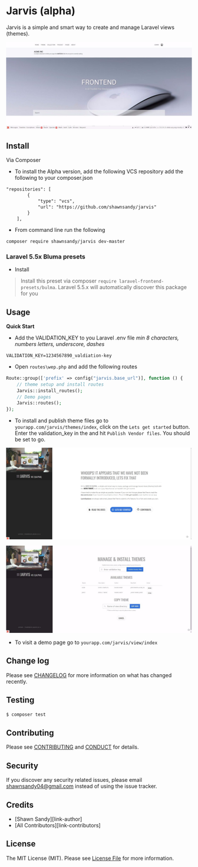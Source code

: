 # Jarvis (alpha)

Jarvis is a simple and smart way to create and
        manage Laravel views (themes).

![Alt text](/jarvis-theme-cover.jpeg?raw=true)



## Install

Via Composer

* To install the Alpha version, add the following VCS repository add the following to your composer.json

```
"repositories": [
        {
            "type": "vcs",
            "url": "https://github.com/shawnsandy/jarvis"
        }
    ],

```
* From command line run the following

``` bash
composer require shawnsandy/jarvis dev-master
```

### Laravel 5.5x Bluma presets

- Install

>Install this preset via composer `require laravel-frontend-presets/bulma`. Laravel 5.5.x will automatically discover this package for you

## Usage

__Quick Start__

* Add the VALIDATION_KEY to you Laravel .env file *min 8 characters, numbers letters, underscore, dashes*

``` text
VALIDATION_KEY=1234567890_valdiation-key

```

* Open `routes\wep.php` and add the following routes

``` php
Route::group(['prefix' => config("jarvis.base_url")], function () {
    // theme setup and install routes
    Jarvis::install_routes();
    // Demo pages
    Jarvis::routes();
});
```

* To install and publish theme files go to  `yourapp.com/jarvis/themes/index`, click on the `Lets get started` button. Enter the validation_key in the and hit `Publish Vendor files`. You should be set to go.

![Alt text](/jarvis-setup.jpg?raw=true)

![Alt text](/jarvis-install.jpeg?raw=true)



* To visit a demo page go to `yourapp.com/jarvis/view/index`

## Change log

Please see [CHANGELOG](CHANGELOG.md) for more information on what has changed recently.

## Testing

``` bash
$ composer test
```

## Contributing

Please see [CONTRIBUTING](CONTRIBUTING.md) and [CONDUCT](CONDUCT.md) for details.

## Security

If you discover any security related issues, please email shawnsandy04@gmail.com instead of using the issue tracker.

## Credits

- [Shawn Sandy][link-author]
- [All Contributors][link-contributors]

## License

The MIT License (MIT). Please see [License File](LICENSE.md) for more information.
